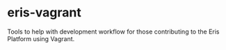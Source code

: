 # eris-vagrant
Tools to help with development workflow for those contributing to the Eris Platform using Vagrant.
